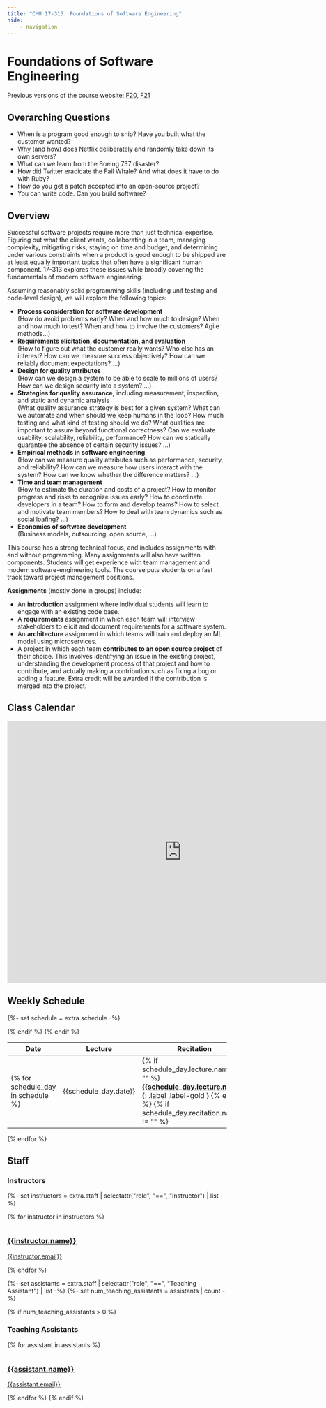 ```yaml
---
title: "CMU 17-313: Foundations of Software Engineering"
hide:
    - navigation
---
```


# Foundations of Software Engineering
Previous versions of the course website: [F20](/2020), [F21](/2021)

## Overarching Questions

- When is a program good enough to ship? Have you built what the customer wanted?
- Why (and how) does Netflix deliberately and randomly take down its own servers?
- What can we learn from the Boeing 737 disaster?
- How did Twitter eradicate the Fail Whale? And what does it have to do with Ruby?
- How do you get a patch accepted into an open-source project?
- You can write code. Can you build software?

## Overview
Successful software projects require more than just technical expertise. Figuring out what the client wants, collaborating in a team, managing complexity, mitigating risks, staying on time and budget, and determining under various constraints when a product is good enough to be shipped are at least equally important topics that often have a significant human component. 17-313 explores these issues while broadly covering the fundamentals of modern software engineering.

Assuming reasonably solid programming skills (including unit testing and code-level design), we will explore the following topics:

- **Process consideration for software development**  
(How do avoid problems early? When and how much to design? When and how much to test? When and how to involve the customers? Agile methods...)
- **Requirements elicitation, documentation, and evaluation**  
(How to figure out what the customer really wants? Who else has an interest? How can we measure success objectively? How can we reliably document expectations? ...)
- **Design for quality attributes**  
(How can we design a system to be able to scale to millions of users? How can we design security into a system? ...)
- **Strategies for quality assurance,** including measurement, inspection, and static and dynamic analysis  
(What quality assurance strategy is best for a given system? What can we automate and when should we keep humans in the loop? How much testing and what kind of testing should we do? What qualities are important to assure beyond functional correctness? Can we evaluate usability, scalability, reliability, performance? How can we statically guarantee the absence of certain security issues? ...)
- **Empirical methods in software engineering**  
(How can we measure quality attributes such as performance, security, and reliability? How can we measure how users interact with the system? How can we know whether the difference matters? ...)
- **Time and team management**  
(How to estimate the duration and costs of a project? How to monitor progress and risks to recognize issues early? How to coordinate developers in a team? How to form and develop teams? How to select and motivate team members? How to deal with team dynamics such as social loafing? ...)
- **Economics of software development**  
(Business models, outsourcing, open source, ...)


This course has a strong technical focus, and includes assignments with and without programming. Many assignments will also have written components. Students will get experience with team management and modern software-engineering tools. The course puts students on a fast track toward project management positions. 

**Assignments** (mostly done in groups) include:

- An **introduction** assignment where individual students will learn to engage with an existing code base.
- A **requirements** assignment in which each team will interview stakeholders to elicit and document requirements for a software system.
- An **architecture** assignment in which teams will train and deploy an ML model using microservices.
- A project in which each team **contributes to an open source project** of their choice. This involves identifying an issue in the existing project, understanding the development process of that project and how to contribute, and actually making a contribution such as fixing a bug or adding a feature. Extra credit will be awarded if the contribution is merged into the project.

## Class Calendar

<iframe src="https://calendar.google.com/calendar/embed?src=c_mfu3uiuq0fktl6tmvanaoejeeg%40group.calendar.google.com&ctz=America%2FNew_York&mode=WEEK" style="border: 0" width="800" height="600" frameborder="0" scrolling="no"></iframe>

## Weekly Schedule

<div id="schedule" markdown>

<!-- Loading in schedule from schedule.yaml -->
{%- set schedule = extra.schedule -%}

| Date         | Lecture | Recitation | Reading | Homework Deadline |
| ------------ | ------- | ---------- | ------- | ----------------- |
{% for schedule_day in schedule %}| {{schedule_day.date}} | {% if schedule_day.lecture.name != "" %} **[{{schedule_day.lecture.name}}]({{schedule_day.lecture.link}})**{: .label .label-gold } {% endif %} {% if schedule_day.recitation.name != "" %} <td rowspan="5"> **{{schedule_day.recitation.name}}** <br> **[:material-play-box: Slides]({{schedule_day.recitation.slides}})**{: .label .label-aqua } **[:material-file-document: Handout]({{schedule_day.recitation.handout}})**{: .label .label-aqua }**[:material-equalizer: Quiz]({{schedule_day.recitation.quiz}})**{: .label .label-aqua }</td> {% endif %} | {% if schedule_day.reading.name != "" %} **[{{schedule_day.reading.name}}]({{schedule_day.reading.link}})**{: .label .label-blue} {% endif %} {% if schedule_day.homework.name != "" %} <td rowspan="{{schedule_day.homework.numDays}}"> **{{schedule_day.homework.name}}** <br> {{schedule_day.homework.deadline}} <br> **[:material-file-document: Handout]({{schedule_day.homework.link}})**{: .label .label-red } </td> {% endif %}
{% endfor %}

</div>

## Staff
### Instructors
{%- set instructors = extra.staff | selectattr("role", "==", "Instructor") | list -%}

{% for instructor in instructors %}
<div class="staffer"> 
    <img class="staffer-image" src="/assets/images/{{instructor.photo}}" alt="">
    <div>
        <h3 class="staffer-name"> 
        <a href="{{instructor.website}}">{{instructor.name}}</a></h3>
        <p><a href="mailto:{{instructor.email}}">{{instructor.email}}</a></p>
    </div>
</div>
{% endfor %}

{%- set assistants = extra.staff | selectattr("role", "==", "Teaching Assistant") | list -%}
{%- set num_teaching_assistants = assistants | count -%}

{% if num_teaching_assistants > 0 %}
### Teaching Assistants
{% for assistant in assistants %}
<div class="staffer"> 
    <img class="staffer-image" src="/assets/images/{{assistant.photo}}" alt="">
    <div>
        <h3 class="staffer-name"> 
        <a href="{{assistant.website}}">{{assistant.name}}</a></h3>
        <p><a href="mailto:{{assistant.email}}">{{assistant.email}}</a></p>
    </div>
</div>
{% endfor %}
{% endif %}
